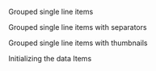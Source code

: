 Grouped single line items
<snippet id='grouped-single-listview-basic-html'/>

Grouped single line items with separators
<snippet id='grouped-single-listview-borders-html'/>

Grouped single line items with thumbnails
<snippet id='grouped-single-listview-thumbs-html'/>

Initializing the data Items
<snippet id='grouped-single-listview-basic-code'/>